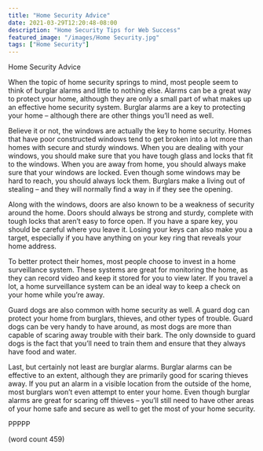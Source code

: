 ```yaml
---
title: "Home Security Advice"
date: 2021-03-29T12:20:48-08:00
description: "Home Security Tips for Web Success"
featured_image: "/images/Home Security.jpg"
tags: ["Home Security"]
---
```


Home Security Advice

When the topic of home security springs to mind, most people seem to think of burglar alarms and little to nothing else.  Alarms can be a great way to protect your home, although they are only a small part of what makes up an effective home security system.  Burglar alarms are a key to protecting your home – although there are other things you’ll need as well.

Believe it or not, the windows are actually the key to home security.  Homes that have poor constructed windows tend to get broken into a lot more than homes with secure and sturdy windows.  When you are dealing with your windows, you should make sure that you have tough glass and locks that fit to the windows.  When you are away from home, you should always make sure that your windows are locked.  Even though some windows may be hard to reach, you should always lock them.  Burglars make a living out of stealing – and they will normally find a way in if they see the opening.

Along with the windows, doors are also known to be a weakness of security around the home.  Doors should always be strong and sturdy, complete with tough locks that aren’t easy to force open.  If you have a spare key, you should be careful where you leave it.  Losing your keys can also make you a target, especially if you have anything on your key ring that reveals your home address.

To better protect their homes, most people choose to invest in a home surveillance system.  These systems are great for monitoring the home, as they can record video and keep it stored for you to view later.  If you travel a lot, a home surveillance system can be an ideal way to keep a check on your home while you’re away.

Guard dogs are also common with home security as well.  A guard dog can protect your home from burglars, thieves, and other types of trouble.  Guard dogs can be very handy to have around, as most dogs are more than capable of scaring away trouble with their bark.  The only downside to guard dogs is the fact that you’ll need to train them and ensure that they always have food and water.

Last, but certainly not least are burglar alarms.  Burglar alarms can be effective to an extent, although they are primarily good for scaring thieves away.  If you put an alarm in a visible location from the outside of the home, most burglars won’t even attempt to enter your home.  Even though burglar alarms are great for scaring off thieves – you’ll still need to have other areas of your home safe and secure as well to get the most of your home security.

PPPPP

(word count 459)
